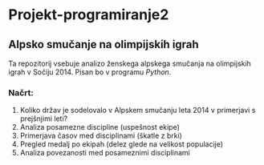 # Projekt-programiranje2
## Alpsko smučanje na olimpijskih igrah
Ta repozitorij vsebuje analizo ženskega alpskega smučanja na olimpijskih igrah v Sočiju 2014. 
Pisan bo v programu *Python*.

### Načrt:
1. Koliko držav je sodelovalo v Alpskem smučanju leta 2014 v primerjavi s prejšnjimi leti?
2. Analiza posamezne discipline (uspešnost ekipe)
3. Primerjava časov med disciplinami (škatle z brki)
4. Pregled medalj po ekipah (delez glede na velikost populacije)
5. Analiza povezanosti med posameznimi disciplinami
